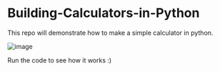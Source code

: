 # Building-Calculators-in-Python

This repo will demonstrate how to make a simple calculator in python.

![image](https://user-images.githubusercontent.com/99143753/156907132-d9379ad7-c661-4d7c-9404-9c1dd8c17847.png)

Run the code to see how it works :)
